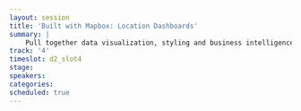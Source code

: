 ```yaml
---
layout: session
title: 'Built with Mapbox: Location Dashboards'
summary: |
    Pull together data visualization, styling and business intelligence tools into a dashboard to see and understand your business.
track: '4'
timeslot: d2_slot4
stage:
speakers:
categories:
scheduled: true
---
```

